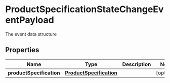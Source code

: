 

# ProductSpecificationStateChangeEventPayload

The event data structure
## Properties

Name | Type | Description | Notes
------------ | ------------- | ------------- | -------------
**productSpecification** | [**ProductSpecification**](ProductSpecification.md) |  |  [optional]



